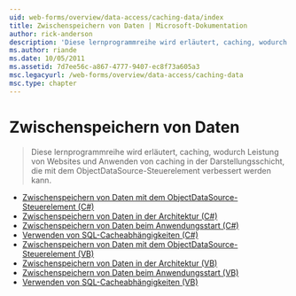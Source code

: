 ```yaml
---
uid: web-forms/overview/data-access/caching-data/index
title: Zwischenspeichern von Daten | Microsoft-Dokumentation
author: rick-anderson
description: 'Diese lernprogrammreihe wird erläutert, caching, wodurch Leistung von Websites und Anwenden von caching in der Darstellungsschicht, die mit dem ObjectDataSource-Steuerelement verbessert werden kann...'
ms.author: riande
ms.date: 10/05/2011
ms.assetid: 7d7ee56c-a867-4777-9407-ec8f73a605a3
msc.legacyurl: /web-forms/overview/data-access/caching-data
msc.type: chapter
---
```

<a name="caching-data"></a>Zwischenspeichern von Daten
====================
> Diese lernprogrammreihe wird erläutert, caching, wodurch Leistung von Websites und Anwenden von caching in der Darstellungsschicht, die mit dem ObjectDataSource-Steuerelement verbessert werden kann.


- [Zwischenspeichern von Daten mit dem ObjectDataSource-Steuerelement (C#)](caching-data-with-the-objectdatasource-cs.md)
- [Zwischenspeichern von Daten in der Architektur (C#)](caching-data-in-the-architecture-cs.md)
- [Zwischenspeichern von Daten beim Anwendungsstart (C#)](caching-data-at-application-startup-cs.md)
- [Verwenden von SQL-Cacheabhängigkeiten (C#)](using-sql-cache-dependencies-cs.md)
- [Zwischenspeichern von Daten mit dem ObjectDataSource-Steuerelement (VB)](caching-data-with-the-objectdatasource-vb.md)
- [Zwischenspeichern von Daten in der Architektur (VB)](caching-data-in-the-architecture-vb.md)
- [Zwischenspeichern von Daten beim Anwendungsstart (VB)](caching-data-at-application-startup-vb.md)
- [Verwenden von SQL-Cacheabhängigkeiten (VB)](using-sql-cache-dependencies-vb.md)
